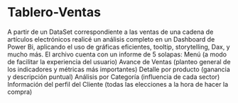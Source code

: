 # Tablero-Ventas
A partir de un DataSet correspondiente a las ventas de una cadena de artículos electrónicos
realicé un análisis completo en un Dashboard de Power Bi, aplicando el uso de gráficas eficientes, tooltip, storytelling, Dax, y mucho más.
El archivo cuenta con un informe de 5 solapas:
Menú (a modo de facilitar la experiencia del usuario)
Avance de Ventas (planteo general de los indicadores y métricas más importantes)
Detalle por producto (ganancia y descripción puntual)
Análisis por Categoría (influencia de cada sector)
Información del perfil del Cliente (todas las elecciones a la hora de hacer la compra)
